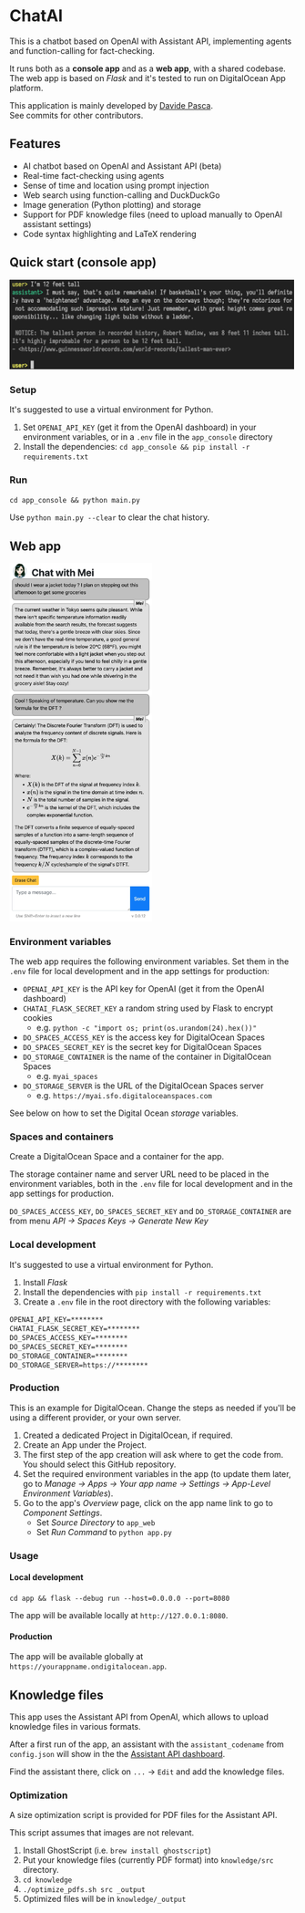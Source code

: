 # ChatAI

This is a chatbot based on OpenAI with Assistant API,
implementing agents and function-calling for fact-checking.

It runs both as a **console app** and as a **web app**, with a shared codebase.
The web app is based on _Flask_ and it's tested to run on DigitalOcean App platform.

This application is mainly developed by [Davide Pasca](https://github.com/dpasca).\
See commits for other contributors.

## Features

- AI chatbot based on OpenAI and Assistant API (beta)
- Real-time fact-checking using agents
- Sense of time and location using prompt injection
- Web search using function-calling and DuckDuckGo
- Image generation (Python plotting) and storage
- Support for PDF knowledge files (need to upload manually to OpenAI assistant settings)
- Code syntax highlighting and LaTeX rendering

## Quick start (console app)

<img src="docs/agentchat_sshot_02.webp" width="500">

### Setup

It's suggested to use a virtual environment for Python.

1. Set `OPENAI_API_KEY` (get it from the OpenAI dashboard) in your
environment variables, or in a `.env` file in the `app_console` directory
2. Install the dependencies: `cd app_console && pip install -r requirements.txt`

### Run

`cd app_console && python main.py`

Use `python main.py --clear` to clear the chat history.

## Web app

<img src="docs/chatai_sshot_01.webp" width="250">

### Environment variables

The web app requires the following environment variables.
Set them in the `.env` file for local development and in the app settings for production:

- `OPENAI_API_KEY` is the API key for OpenAI (get it from the OpenAI dashboard)
- `CHATAI_FLASK_SECRET_KEY` a random string used by Flask to encrypt cookies
  - e.g. `python -c "import os; print(os.urandom(24).hex())"`
- `DO_SPACES_ACCESS_KEY` is the access key for DigitalOcean Spaces
- `DO_SPACES_SECRET_KEY` is the secret key for DigitalOcean Spaces
- `DO_STORAGE_CONTAINER` is the name of the container in DigitalOcean Spaces
  - e.g. `myai_spaces`
- `DO_STORAGE_SERVER` is the URL of the DigitalOcean Spaces server
  - e.g. `https://myai.sfo.digitaloceanspaces.com`

See below on how to set the Digital Ocean *storage* variables.

### Spaces and containers

Create a DigitalOcean Space and a container for the app.

The storage container name and server URL need to be placed in the environment variables,
both in the `.env` file for local development and in the app settings for production.

`DO_SPACES_ACCESS_KEY`, `DO_SPACES_SECRET_KEY` and `DO_STORAGE_CONTAINER` are from
menu *API -> Spaces Keys -> Generate New Key*

### Local development

It's suggested to use a virtual environment for Python.

1. Install _Flask_
2. Install the dependencies with `pip install -r requirements.txt`
3. Create a `.env` file in the root directory with the following variables:
```
OPENAI_API_KEY=********
CHATAI_FLASK_SECRET_KEY=********
DO_SPACES_ACCESS_KEY=********
DO_SPACES_SECRET_KEY=********
DO_STORAGE_CONTAINER=********
DO_STORAGE_SERVER=https://********
```

### Production

This is an example for DigitalOcean. Change the steps as needed if you'll be using a different provider, or your own server.

1. Created a dedicated Project in DigitalOcean, if required.
2. Create an App under the Project.
3. The first step of the app creation will ask where to get the code from. You should select this GitHub repository.
4. Set the required environment variables in the app (to update them later, go to *Manage -> Apps -> Your app name -> Settings -> App-Level Environment Variables*).
5. Go to the app's *Overview* page, click on the app name link to go to *Component Settings*.
   - Set *Source Directory* to `app_web`
   - Set *Run Command* to `python app.py`

### Usage 

#### Local development

`cd app && flask --debug run --host=0.0.0.0 --port=8080`

The app will be available locally at `http://127.0.0.1:8080`.

#### Production

The app will be available globally at `https://yourappname.ondigitalocean.app`.

## Knowledge files

This app uses the Assistant API from OpenAI, which allows to upload knowledge files
in various formats.

After a first run of the app, an assistant with the `assistant_codename` from `config.json`
will show in the the [Assistant API dashboard](https://platform.openai.com/assistants).

Find the assistant there, click on `...` -> `Edit` and add the knowledge files.

### Optimization

A size optimization script is provided for PDF files for the Assistant API.

This script assumes that images are not relevant.

1. Install GhostScript (i.e. `brew install ghostscript`)
2. Put your knowledge files (currently PDF format) into `knowledge/src` directory.
3. `cd knowledge`
4. `./optimize_pdfs.sh src _output`
4. Optimized files will be in `knowledge/_output`
